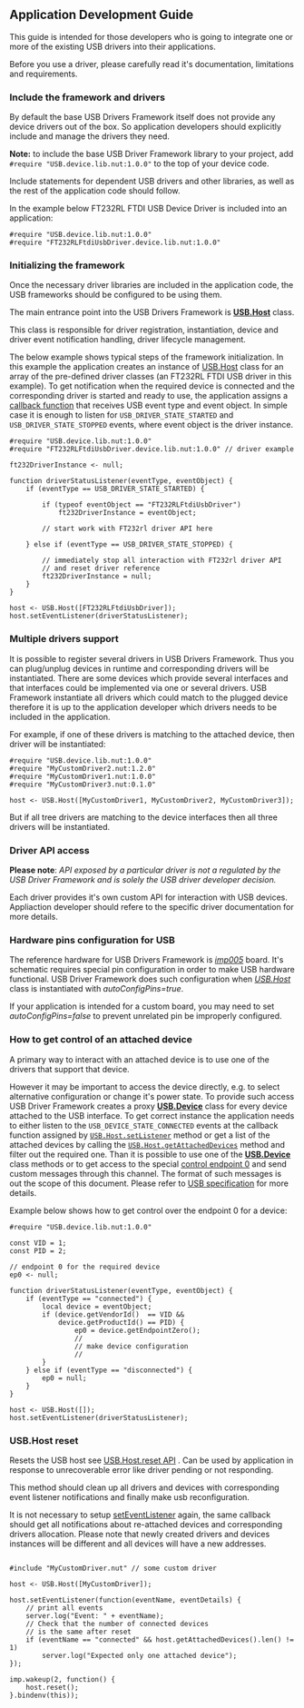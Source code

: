 ## Application Development Guide

This guide is intended for those developers who is going to integrate one or more of
the existing USB drivers into their applications.

Before you use a driver, please carefully read it's documentation, limitations and requirements.

### Include the framework and drivers

By default the base USB Drivers Framework itself does not provide any device
drivers out of the box. So application developers should explicitly include
and manage the drivers they need.

**Note:** to include the base USB Driver Framework library to your project,
add `#require "USB.device.lib.nut:1.0.0"` to the top of your device code.

Include statements for dependent USB drivers and other libraries,
as well as the rest of the application code should follow.

In the example below FT232RL FTDI USB Device Driver is included into an application:

```squirrel
#require "USB.device.lib.nut:1.0.0"
#require "FT232RLFtdiUsbDriver.device.lib.nut:1.0.0"
```

### Initializing the framework

Once the necessary driver libraries are included in the application code,
the USB frameworks should be configured to be using them.

The main entrance point into the USB Drivers Framework is
**[USB.Host](DriverDevelopmentGuide.md#usbhost-class)** class.

This class is responsible for driver registration, instantiation,
device and driver event notification handling, driver lifecycle management.

The below example shows typical steps of the framework initialization.
In this example the application creates an instance of
[USB.Host](DriverDevelopmentGuide.md#usbhost-class) class for an array of
the pre-defined driver classes (an FT232RL FTDI USB driver in this example).
To get notification when the required device is connected and the corresponding
driver is started and ready to use, the application assigns a
[callback function](DriverDevelopmentGuide.md#callbackeventtype-eventobject)
that receives USB event type and event object. In simple case it is enough to
listen for `USB_DRIVER_STATE_STARTED` and `USB_DRIVER_STATE_STOPPED`
events, where event object is the driver instance.

```
#require "USB.device.lib.nut:1.0.0"
#require "FT232RLFtdiUsbDriver.device.lib.nut:1.0.0" // driver example

ft232DriverInstance <- null;

function driverStatusListener(eventType, eventObject) {
    if (eventType == USB_DRIVER_STATE_STARTED) {

        if (typeof eventObject == "FT232RLFtdiUsbDriver")
            ft232DriverInstance = eventObject;

        // start work with FT232rl driver API here

    } else if (eventType == USB_DRIVER_STATE_STOPPED) {

        // immediately stop all interaction with FT232rl driver API
        // and reset driver reference
        ft232DriverInstance = null;
    }
}

host <- USB.Host([FT232RLFtdiUsbDriver]);
host.setEventListener(driverStatusListener);
```

### Multiple drivers support

It is possible to register several drivers in USB Drivers Framework. Thus you can plug/unplug devices in runtime and corresponding drivers will be instantiated. There are some devices which provide several interfaces and that interfaces could be implemented via one or several drivers.
USB Framework instantiate all drivers which could match to the plugged device therefore it is up to the application developer which drivers needs to be included in the application.

For example, if one of these drivers is matching to the attached device, then driver will be instantiated:

```
#require "USB.device.lib.nut:1.0.0"
#require "MyCustomDriver2.nut:1.2.0"
#require "MyCustomDriver1.nut:1.0.0"
#require "MyCustomDriver3.nut:0.1.0"

host <- USB.Host([MyCustomDriver1, MyCustomDriver2, MyCustomDriver3]);
```
But if all tree drivers are matching to the device interfaces then all three drivers will be instantiated.

### Driver API access

**Please note**: *API exposed by a particular driver is not a regulated by the USB Driver Framework and is solely the USB driver developer decision.*

Each driver provides it's own custom API for interaction with USB devices. Appliaction developer should refere to the specific driver documentation for more details.

### Hardware pins configuration for USB

The reference hardware for USB Drivers Framework is *[imp005](https://electricimp.com/docs/hardware/imp/imp005_hardware_guide/)* board. It's schematic requires special pin configuration in order to make USB hardware functional. USB Driver Framework does such configuration when *[USB.Host](DriverDevelopmentGuide.md#usbhostusb-drivers--autoconfigpins)* class is instantiated with *autoConfigPins=true*.

If your application is intended for a custom board, you may need to set *autoConfigPins=false* to prevent unrelated pin be improperly configured.

### How to get control of an attached device

A primary way to interact with an attached device is to use one of the drivers that support that device.

However it may be important to access the device directly, e.g. to select alternative configuration or change it's power state. To provide such access USB Driver Framework creates a proxy **[USB.Device](DriverDevelopmentGuide.md#usbdevice-class)** class for every device attached to the USB interface. To get correct instance the application needs to either listen to the `USB_DEVICE_STATE_CONNECTED` events at the callback function assigned by [`USB.Host.setListener`](DriverDevelopmentGuide.md#seteventlistenercallback) method or get a list of the attached devices by calling the [`USB.Host.getAttachedDevices`](DriverDevelopmentGuide.md#getattacheddevices) method and filter out the required one. Than it is possible to use one of the **[USB.Device](DriverDevelopmentGuide.md#usbdevice-class)** class methods or to get access to the special [control endpoint 0](DriverDevelopmentGuide.md#usbcontrolendpoint-class) and send custom messages through this channel. The format of such messages is out the scope of this document. Please refer to [USB specification](http://www.usb.org/) for more details.

Example below shows how to get control over the endpoint 0 for a device:

```
#require "USB.device.lib.nut:1.0.0"

const VID = 1;
const PID = 2;

// endpoint 0 for the required device
ep0 <- null;

function driverStatusListener(eventType, eventObject) {
    if (eventType == "connected") {
        local device = eventObject;
        if (device.getVendorId()  == VID &&
            device.getProductId() == PID) {
                ep0 = device.getEndpointZero();
                //
                // make device configuration
                //
        }
    } else if (eventType == "disconnected") {
        ep0 = null;
    }
}

host <- USB.Host([]);
host.setEventListener(driverStatusListener);
```

### USB.Host reset

Resets the USB host see [USB.Host.reset API](DriverDevelopmentGuide.md#reset) . Can be used by application in response to unrecoverable error like driver pending or not responding.

This method should clean up all drivers and devices with corresponding event listener notifications and finally make usb reconfiguration.

It is not necessary to setup [setEventListener](DriverDevelopmentGuide.md#setEventListener) again, the same callback should get all notifications about re-attached devices and corresponding drivers allocation. Please note that newly created drivers and devices instances will be different and all devices will have a new addresses.

```squirrel

#include "MyCustomDriver.nut" // some custom driver

host <- USB.Host([MyCustomDriver]);

host.setEventListener(function(eventName, eventDetails) {
    // print all events
    server.log("Event: " + eventName);
    // Check that the number of connected devices
    // is the same after reset
    if (eventName == "connected" && host.getAttachedDevices().len() != 1)
        server.log("Expected only one attached device");
});

imp.wakeup(2, function() {
    host.reset();
}.bindenv(this));

```
